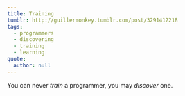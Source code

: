 ```yaml
---
title: Training
tumblr: http://guillermonkey.tumblr.com/post/3291412218
tags:
  - programmers
  - discovering
  - training
  - learning
quote:
  author: null
---
```


You can never *train* a programmer, you may *discover* one.
